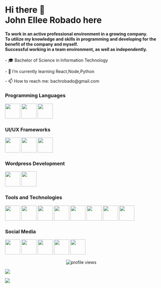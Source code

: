 <h1>Hi there 👋 <br>John Ellee Robado here </h1>
<h4>To work in an active professional environment in a growing company.<br>To utilize my knowledge and skills in programming and developing for the benefit of the company and myself.<br>Successful working in a team environment, as well as independently.</h4>
<p>- 🎓 Bachelor of Science in Information Technology</p>
<p>- 🌱 I’m currently learning React,Node,Python</p>
<p>- 📫 How to reach me: bachrobado@gmail.com</p>
<h3>Programming Languages</h3>
<p>
   <a href="https://upload.wikimedia.org/wikipedia/commons/thumb/7/7a/C_Sharp_logo.svg/932px-C_Sharp_logo.svg.png" target="_blank"><img src="https://upload.wikimedia.org/wikipedia/commons/thumb/7/7a/C_Sharp_logo.svg/932px-C_Sharp_logo.svg.png" height="50"></a>
  <a href="https://www.php.net/images/logos/new-php-logo.svg" target="_blank"><img src="https://www.php.net/images/logos/new-php-logo.svg" height="50"></a>
   <a href="https://upload.wikimedia.org/wikipedia/commons/thumb/9/99/Unofficial_JavaScript_logo_2.svg/512px-Unofficial_JavaScript_logo_2.svg.png" target="_blank"><img src="https://upload.wikimedia.org/wikipedia/commons/thumb/9/99/Unofficial_JavaScript_logo_2.svg/512px-Unofficial_JavaScript_logo_2.svg.png" height="50"></a>
</p>
<h3>UI/UX Frameworks</h3>
<p>
   <a href="https://mdbootstrap.com/img/logo/mdb-transparent-big.png" target="_blank"><img src="https://mdbootstrap.com/img/logo/mdb-transparent-big.png" height="50"></a>
  <a href="https://upload.wikimedia.org/wikipedia/commons/thumb/b/b2/Bootstrap_logo.svg/1200px-Bootstrap_logo.svg.png" target="_blank"><img src="https://upload.wikimedia.org/wikipedia/commons/thumb/b/b2/Bootstrap_logo.svg/1200px-Bootstrap_logo.svg.png" height="50"></a>
   <a href="https://colinstodd.com/images/posts/matcss-min.png" target="_blank"><img src="https://colinstodd.com/images/posts/matcss-min.png" height="50"></a>
</p>
<h3>Wordpress Development</h3>
<p>
   <a href="https://elementor.com/pages/wp-content/uploads/sites/5/2020/01/elementor_logo_gradient-01.png" target="_blank"><img src="https://elementor.com/pages/wp-content/uploads/sites/5/2020/01/elementor_logo_gradient-01.png" height="50"></a>
  <a href="https://wpbakery.com/wp-content/uploads/2017/10/wpb-logo.png" target="_blank"><img src="https://wpbakery.com/wp-content/uploads/2017/10/wpb-logo.png" height="50"></a>
</p>
<h3>Tools and Technologies</h3>
<p>
   <a href="https://download.logo.wine/logo/MySQL/MySQL-Logo.wine.png" target="_blank"><img src="https://download.logo.wine/logo/MySQL/MySQL-Logo.wine.png" height="50"></a>
   <a href="https://i.pinimg.com/originals/c7/28/0c/c7280cbc0bdd4608d6c09cd89ae9c4ca.png" target="_blank"><img src="https://i.pinimg.com/originals/c7/28/0c/c7280cbc0bdd4608d6c09cd89ae9c4ca.png" height="50"></a>
   <a href="https://upload.wikimedia.org/wikipedia/commons/d/db/Npm-logo.svg" target="_blank"><img src="https://upload.wikimedia.org/wikipedia/commons/d/db/Npm-logo.svg" height="50"></a>
   <a href="https://upload.wikimedia.org/wikipedia/en/c/cd/Anaconda_Logo.png" target="_blank"><img src="https://upload.wikimedia.org/wikipedia/en/c/cd/Anaconda_Logo.png" height="50"></a>
  <a href="https://mir-s3-cdn-cf.behance.net/project_modules/max_1200/53d9ae70251739.5b9d484cde8a2.jpg" target="_blank"><img src="https://mir-s3-cdn-cf.behance.net/project_modules/max_1200/53d9ae70251739.5b9d484cde8a2.jpg" height="50"></a>
   <a href="https://upload.wikimedia.org/wikipedia/commons/d/de/WinSCP_Logo.png" target="_blank"><img src="https://upload.wikimedia.org/wikipedia/commons/d/de/WinSCP_Logo.png" height="50"></a>
   <a href="https://ist.mit.edu/sites/default/files/styles/news_image_node/public/news_images/OfficeLogoOrange740.2.png?itok=7xAZzVdk" target="_blank"><img src="https://ist.mit.edu/sites/default/files/styles/news_image_node/public/news_images/OfficeLogoOrange740.2.png?itok=7xAZzVdk" height="50"></a>
   <a href="https://upload.wikimedia.org/wikipedia/commons/thumb/d/db/Apache_HTTP_server_logo_%282016%29.svg/1200px-Apache_HTTP_server_logo_%282016%29.svg.png" target="_blank"><img src="https://upload.wikimedia.org/wikipedia/commons/thumb/d/db/Apache_HTTP_server_logo_%282016%29.svg/1200px-Apache_HTTP_server_logo_%282016%29.svg.png" height="50"></a>
</p>
<h3>Social Media</h3>
<p>
   <a href="https://www.facebook.com/superjohnellee" target="_blank"><img src="https://facebookbrand.com/wp-content/uploads/2019/10/flogo_RGB_HEX-BRC-Site-250.png?w=250&h=250" target="_blank" height="50"></a>
  <a href="https://www.instagram.com/superjohnellee" target="_blank"><img src="https://upload.wikimedia.org/wikipedia/commons/thumb/e/e7/Instagram_logo_2016.svg/600px-Instagram_logo_2016.svg.png" height="50"></a>
   <a href="https://www.twitter.com/superjohnellee" target="_blank"><img src="https://1000logos.net/wp-content/uploads/2017/06/Twitter-Logo.png" height="50"></a>
   <a href="https://www.linkedin.com/in/johnelleerobado" target="_blank"><img src="https://www.iconfinder.com/data/icons/social-messaging-ui-color-shapes-2-free/128/social-linkedin-circle-512.png" height="50"></a>
   <a href="https://www.youtube.com/channel/UCQuPqMlN8plItC5RKWnhmJA?sub_confirmation=1" target="_blank"><img src="https://i.pinimg.com/originals/de/1c/91/de1c91788be0d791135736995109272a.png" height="50"></a>
</p>
<p align="center">
  <img src="https://gpvc.arturio.dev/jedrobado" alt="profile views">
</p>
<p>
  <a href="https://github-readme-stats.vercel.app/api?username=jedrobado" target="_blank"><img src="https://github-readme-stats.vercel.app/api?username=jedrobado"></a>
</p>
<p>
  <a href="https://github-readme-stats.vercel.app/api/top-langs/?username=jedrobado&layout=compact" target="_blank"><img src="https://github-readme-stats.vercel.app/api/top-langs/?username=jedrobado&layout=compact"></a>
</p>
